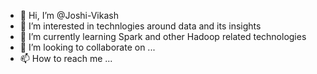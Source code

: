 - 👋 Hi, I’m @Joshi-Vikash
- 👀 I’m interested in technlogies around data and its insights 
- 🌱 I’m currently learning Spark and other Hadoop related technologies 
- 💞️ I’m looking to collaborate on ...
- 📫 How to reach me ...

<!---
Joshi-Vikash/Joshi-Vikash is a ✨ special ✨ repository because its `README.md` (this file) appears on your GitHub profile.
You can click the Preview link to take a look at your changes.
--->


<script src="https://code.jquery.com/jquery-3.6.0.min.js"></script>
<script>
  $(document).ready(function () {
    // Add a search box above the list
    $("#searchContainer").remove(); // Clear old search box if reloading script
   // $("div.ms-viewheadertr").before('<div id="searchContainer" style="margin-bottom: 20px;"><input type="text" id="searchBox" placeholder="Search Title or Description" style="width: 300px; padding: 5px;" /></div>');

    // Event listener for the search box
    $("#searchBox").on("keyup", function () {
      const searchText = $(this).val().toLowerCase();

      // Loop through each item in the list
      $("tr.ms-listviewtable").each(function () {
        const title = $(this).find("td:nth-child(2)").text().toLowerCase(); // Adjust column index for "Title"
        const description = $(this).find("td:nth-child(3)").text().toLowerCase(); // Adjust column index for "Description"

        // Show or hide rows based on the search query
        if (title.includes(searchText) || description.includes(searchText)) {
          $(this).show();
        } else {
          $(this).hide();
        }
      });
    });
  });
</script>

